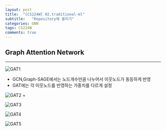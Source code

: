 ```yaml
---
layout: post
title:  "[CS224W] 02.traditional-ml"
subtitle:   "Repository에 올리기"
categories: GNN
tags: CS224W
comments: true
---
```


## Graph Attention Network
---

![GAT1](https://user-images.githubusercontent.com/70193130/179882069-56bb33be-2bde-4221-ba2a-ce3e48da4d27.png)

+ GCN,Graph-SAGE에서는 노드개수만큼 나누어서 이웃노드가 동등하게 반영
+ GAT에는 각 이웃노드를 반영하는 가중치를 다르게 설정


![GAT2](https://user-images.githubusercontent.com/70193130/179882067-9fa614d5-6b15-4f73-8e36-2e50c123cc9e.png)
+

![GAT3](https://user-images.githubusercontent.com/70193130/179882064-f1c603c9-25d2-400a-9ce3-e7bc3fb70dd0.png)

![GAT4](https://user-images.githubusercontent.com/70193130/179882063-255815f5-3c91-48c6-a99b-7309a3b39dc2.png)

![GAT5](https://user-images.githubusercontent.com/70193130/179882060-9790e750-8a0d-46a9-a69b-5fca7194ba74.png)